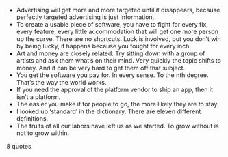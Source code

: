  - Advertising will get more and more targeted until it disappears, because perfectly targeted advertising is just information.
 - To create a usable piece of software, you have to fight for every fix, every feature, every little accommodation that will get one more person up the curve. There are no shortcuts. Luck is involved, but you don’t win by being lucky, it happens because you fought for every inch.
 - Art and money are closely related. Try sitting down with a group of artists and ask them what’s on their mind. Very quickly the topic shifts to money. And it can be very hard to get them off that subject.
 - You get the software you pay for. In every sense. To the nth degree. That’s the way the world works.
 - If you need the approval of the platform vendor to ship an app, then it isn’t a platform.
 - The easier you make it for people to go, the more likely they are to stay.
 - I looked up ‘standard’ in the dictionary. There are eleven different definitions.
 - The fruits of all our labors have left us as we started. To grow without is not to grow within.

8 quotes